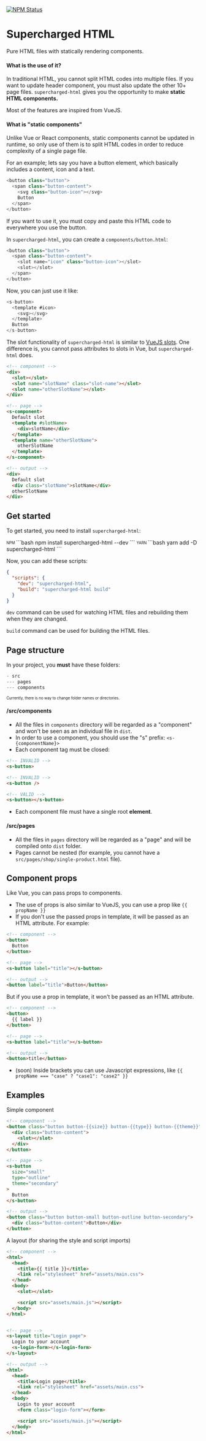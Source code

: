 [![NPM Status](https://img.shields.io/npm/v/@craco/craco.svg)](https://www.npmjs.com/package/supercharged-html)
# Supercharged HTML
Pure HTML files with statically rendering components.

#### What is the use of it?
In traditional HTML, you cannot split HTML codes into multiple files. If you want to update header component, you must also update the other 10+ page files. `supercharged-html` gives you the opportunity to make **static HTML components.**

Most of the features are inspired from VueJS.

#### What is "static components"
Unlike Vue or React components, static components cannot be updated in runtime, so only use of them is to split HTML codes in order to reduce complexity of a single page file.

For an example; lets say you have a button element, which basically includes a content, icon and a text.
```js
<button class="button">
  <span class="button-content">
    <svg class="button-icon"></svg>
    Button
  </span>
</button>
```
If you want to use it, you must copy and paste this HTML code to everywhere you use the button.

In `supercharged-html`, you can create a `components/button.html`:
```js
<button class="button">
  <span class="button-content">
    <slot name="icon" class="button-icon"></slot>
    <slot></slot>
  </span>
</button>
```  
Now, you can just use it like:
```js
<s-button>
  <template #icon>
    <svg></svg>
  </template>
  Button
</s-button>
```

The slot functionality of `supercharged-html` is similar to [VueJS slots](https://vuejs.org/guide/components/slots.html). One difference is, you cannot pass attributes to slots in Vue, but `supercharged-html` does. 

```html
<!-- component -->
<div>
  <slot></slot>
  <slot name="slotName" class="slot-name"></slot>
  <slot name="otherSlotName"></slot>
</div>

<!-- page -->
<s-component>
  Default slot
  <template #slotName>
    <div>slotName</div>
  </template>
  <template name="otherSlotName">
    otherSlotName
  </template>
</s-component>

<!-- output -->
<div>
  Default slot
  <div class="slotName">slotName</div>
  otherSlotName
</div>
```

## Get started
To get started, you need to install `supercharged-html`:

<sub>
  <sup>
    NPM
  </sub>
</sup>
```bash
npm install supercharged-html --dev
```

<sub>
  <sup>
    YARN
  </sub>
</sup>
```bash
yarn add -D supercharged-html
```

Now, you can add these scripts:
```json
{
  "scripts": {
    "dev": "supercharged-html",
    "build": "supercharged-html build"
  }
}
```

`dev` command can be used for watching HTML files and rebuilding them when they are changed.

`build` command can be used for building the HTML files.

## Page structure

In your project, you **must** have these folders:
```js
- src
--- pages
--- components
```

<sub>
  <sup>
    Currently, there is no way to change  folder names or directories.
  </sub>
</sup>

#### /src/components
- All the files in `components` directory will be regarded as a "component" and won't be seen as an individual file in `dist`.
- In order to use a component, you should use the "s" prefix: `<s-{componentName}>`
- Each component tag must be closed:
```html
<!-- INVALID -->
<s-button>

<!-- INVALID -->
<s-button />

<!-- VALID -->
<s-button></s-button>
```
- Each component file must have a single root **element**.

#### /src/pages
- All the files in `pages` directory will be regarded as a "page" and will be compiled onto `dist` folder.
- Pages cannot be nested (for example, you cannot have a `src/pages/shop/single-product.html` file).

## Component props
Like Vue, you can pass props to components.
- The use of props is also similar to VueJS, you can use a prop like `{{ propName }}`
- If you don't use the passed props in template, it will be passed as an HTML attribute. For example:
```html
<!-- component -->
<button>
  Button
</button>

<!-- page -->
<s-button label="title"></s-button>

<!-- output -->
<button label="title">Button</button>
```
But if you use a prop in template, it won't be passed as an HTML attribute.
```html
<!-- component -->
<button>
  {{ label }}
</button>

<!-- page -->
<s-button label="title"></s-button>

<!-- output -->
<button>title</button>
```
- (soon) Inside brackets you can use Javascript expressions, like `{{ propName === "case" ? "case1": "case2" }}`

## Examples
Simple component
```html
<!-- component -->
<button class="button button-{{size}} button-{{type}} button-{{theme}}">
  <div class="button-content">
    <slot></slot>
  </div>
</button>

<!-- page -->
<s-button
  size="small" 
  type="outline" 
  theme="secondary"
>
  Button
</s-button>

<!-- output -->
<button class="button button-small button-outline button-secondary">
  <div class="button-content">Button</div>
</button>
```

A layout (for sharing the style and script imports)
```html
<!-- component -->
<html>
  <head>
    <title>{{ title }}</title>
    <link rel="stylesheet" href="assets/main.css">
  </head>
  <body>
    <slot></slot>

    <script src="assets/main.js"></script>
  </body>
</html>


<!-- page -->
<s-layout title="Login page">
  Login to your account
  <s-login-form></s-login-form>
</s-layout>

<!-- output -->
<html>
  <head>
    <title>Login page</title>
    <link rel="stylesheet" href="assets/main.css">
  </head>
  <body>
    Login to your account
    <form class="login-form"></form>

    <script src="assets/main.js"></script>
  </body>
</html>
```